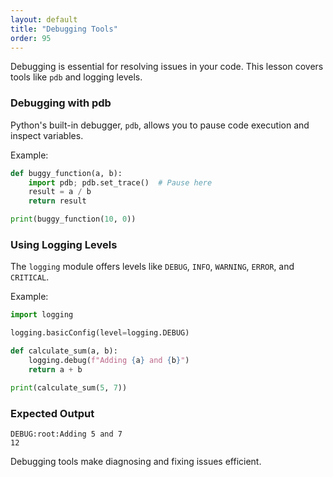 ```yaml
---
layout: default
title: "Debugging Tools"
order: 95
---
```


Debugging is essential for resolving issues in your code. This lesson covers tools like `pdb` and logging levels.

### Debugging with pdb

Python's built-in debugger, `pdb`, allows you to pause code execution and inspect variables.

Example:

```python
def buggy_function(a, b):
    import pdb; pdb.set_trace()  # Pause here
    result = a / b
    return result

print(buggy_function(10, 0))
```

### Using Logging Levels

The `logging` module offers levels like `DEBUG`, `INFO`, `WARNING`, `ERROR`, and `CRITICAL`.

Example:

```python
import logging

logging.basicConfig(level=logging.DEBUG)

def calculate_sum(a, b):
    logging.debug(f"Adding {a} and {b}")
    return a + b

print(calculate_sum(5, 7))
```

### Expected Output

```plaintext
DEBUG:root:Adding 5 and 7
12
```

Debugging tools make diagnosing and fixing issues efficient.
